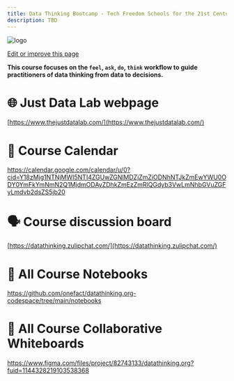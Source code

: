 ```yaml
---
title: Data Thinking Bootcamp - Tech Freedom Schools for the 21st Century
description: TBD
---
```


![logo](/images/share.png)

[Edit or improve this page](https://github.com/onefact/datathinking.org/edit/main/pages/princeton-university/index.md)

**This course focuses on the `feel`, `ask`, `do`, `think` workflow to guide practitioners of data thinking from data to decisions.**


# 🌐 Just Data Lab webpage
[https://www.thejustdatalab.com/](https://www.thejustdatalab.com/)

# 📅 Course Calendar
[https://calendar.google.com/calendar/u/0?cid=Y18zMjg1NTNjMWI5NTI4ZGUwZGNlMDZjZmZiODNhNTJkZmEwYWU0ODY0YmFkYmNmN2Q1MjdmODAyZDhkZmEzZmRlQGdyb3VwLmNhbGVuZGFyLmdvb2dsZS5jb20 
](https://calendar.google.com/calendar/u/0?cid=Y19iNTYyNDczNTYxOGFhNTRlYTJiZjJlODhkMDY5YzBlNzhhYjRmZGE2YjdmNmVmNjcwNmI1MWRhY2I3YWQyNjI1QGdyb3VwLmNhbGVuZGFyLmdvb2dsZS5jb20)

# 🗣️ Course discussion board
[https://datathinking.zulipchat.com/](https://datathinking.zulipchat.com/)

# 📓 All Course Notebooks
https://github.com/onefact/datathinking.org-codespace/tree/main/notebooks

# 📝 All Course Collaborative Whiteboards
https://www.figma.com/files/project/82743133/datathinking.org?fuid=1144328219103538368 
